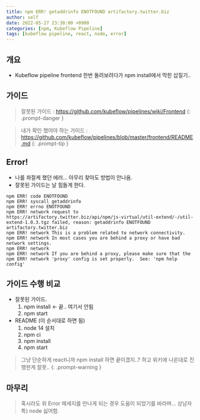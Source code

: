```yaml
---
title: npm ERR! getaddrinfo ENOTFOUND artifactory.twitter.biz
author: self
date: 2022-05-27 23:30:00 +0900
categories: [npm, Kubeflow Pipeline]
tags: [kubeflow pipeline, react, node, error]
---
```


## 개요
* Kubeflow pipeline frontend 한번 돌려보려다가 npm install에서 막힌 삽질기..

## 가이드

> 잘못된 가이드 : https://github.com/kubeflow/pipelines/wiki/Frontend
{: .prompt-danger }

> 내가 확인 했어야 하는 가이드 : https://github.com/kubeflow/pipelines/blob/master/frontend/README.md
{: .prompt-tip }


## Error!
* 나를 좌절케 했던 에러... 아무리 찾아도 방법이 안나옴.
* 잘못된 가이드는 날 힘들게 한다.
```console
npm ERR! code ENOTFOUND
npm ERR! syscall getaddrinfo
npm ERR! errno ENOTFOUND
npm ERR! network request to https://artifactory.twitter.biz/api/npm/js-virtual/util-extend/-/util-extend-1.0.3.tgz failed, reason: getaddrinfo ENOTFOUND artifactory.twitter.biz
npm ERR! network This is a problem related to network connectivity.
npm ERR! network In most cases you are behind a proxy or have bad network settings.
npm ERR! network
npm ERR! network If you are behind a proxy, please make sure that the
npm ERR! network 'proxy' config is set properly.  See: 'npm help config'
```

## 가이드 수행 비교
* 잘못된 가이드.
  1. npm install <- 끝.. 여기서 안됨
  2. npm start
* README (이 순서대로 하면 됨)
  1. node 14 설치
  2. npm ci
  3. npm install
  4. npm start

> 그냥 단순하게 react니까 npm install 하면 끝이겠지..? 하고 위키에 나온대로 진행한게 잘못..
{: .prompt-warning }

## 마무리
> 혹시라도 위 Error 메세지를 만나게 되는 경우 도움이 되었기를 바라며... 상남자 특) node 싫어함.
